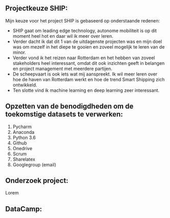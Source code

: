 ## Projectkeuze SHIP:

Mijn keuze voor het project SHIP is gebaseerd op onderstaande redenen:
- SHIP gaat om leading edge technology, autonome mobiliteit is op dit moment heel hot en daar wil
ik meer over leren. 
- Verder dacht ik dat dit 1 van de uitdagenste projecten was en mijn doel was om mezelf in het 
diepe te gooien en zoveel mogelijk te leren van de minor. 
- Verder vond ik het reizen naar Rotterdam en het hebben van zoveel stakeholders heel interessant,
omdat dit ook inzichten geeft in belangen en project management met meerdere partijen.
- De scheepvaart is ook iets wat mij aanspreekt. Ik wil meer leren over hoe de haven van 
Rotterdam werkt en hoe de trend Smart Shipping zich ontwikkeld.
- Ten slotte vind ik machine learning en deep learning zeer interessant. 

## Opzetten van de benodigdheden om de toekomstige datasets te verwerken:
1. Pycharm
2. Anaconda
3. Python 3.6
4. Github
5. Onedrive
6. Scrum
7. Sharelatex
8. Googlegroup (email)


## Onderzoek project:

Lorem

## DataCamp: